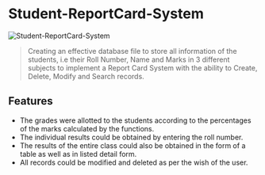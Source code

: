# Student-ReportCard-System
![Student-ReportCard-System](https://socialify.git.ci/anubhab1710/Student-ReportCard-System/image?description=1&font=KoHo&forks=1&issues=1&language=1&owner=1&pattern=Charlie%20Brown&stargazers=1&theme=Dark)
>Creating an effective database file to store all information of the students, i.e their Roll Number, Name and Marks in 3 different subjects to implement a Report Card System with the ability to Create, Delete, Modify and Search records.
## Features
* The grades were allotted to the students according to the percentages of the marks calculated by the functions.
* The individual results could be obtained by entering the roll number.
* The results of the entire class could also be obtained in the form of a table as well as in listed detail form.
* All records could be modified and deleted as per the wish of the user.
